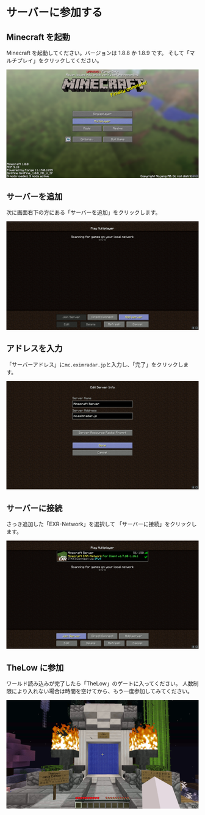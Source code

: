 # サーバーに参加する

## Minecraft を起動

Minecraft を起動してください。バージョンは 1.8.8 か 1.8.9 です。
そして「マルチプレイ」をクリックしてください。

![main menu](https://raw.githubusercontent.com/Oni-Men/TheLowHP/master/static/join/main-menu.png)

## サーバーを追加

次に画面右下の方にある「サーバーを追加」をクリックします。

![add server](https://raw.githubusercontent.com/Oni-Men/TheLowHP/master/static/join/add-server.png)

## アドレスを入力

「サーバーアドレス」に`mc.eximradar.jp`と入力し、「完了」をクリックします。

![type address](https://raw.githubusercontent.com/Oni-Men/TheLowHP/master/static/join/type-address.png)

## サーバーに接続

さっき追加した「EXR-Network」を選択して
「サーバーに接続」をクリックします。

![join server](https://raw.githubusercontent.com/Oni-Men/TheLowHP/master/static/join/join-server.png)

## TheLow に参加

ワールド読み込みが完了したら「TheLow」のゲートに入ってください。
人数制限により入れない場合は時間を空けてから、もう一度参加してみてください。

![thelow gate](https://raw.githubusercontent.com/Oni-Men/TheLowHP/master/static/join/the-low-gate.png)
